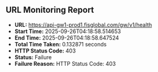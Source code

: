 ## URL Monitoring Report

- **URL:** https://api-gw1-prod1.fisglobal.com/gw/v1/health
- **Start Time:** 2025-09-26T04:18:58.514653
- **End Time:** 2025-09-26T04:18:58.647524
- **Total Time Taken:** 0.132871 seconds
- **HTTP Status Code:** 403
- **Status:** Failure
- **Failure Reason:** HTTP Status Code: 403
